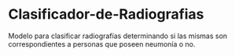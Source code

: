 # Clasificador-de-Radiografias
Modelo para clasificar radiografías determinando si las mismas son correspondientes a personas que poseen neumonía o no.
